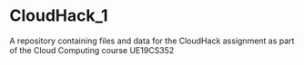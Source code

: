 # CloudHack_1
A repository containing files and data for the CloudHack assignment as part of the Cloud Computing course UE19CS352
